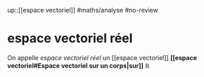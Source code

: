 up::[[espace vectoriel]]
#maths/analyse #no-review 
# espace vectoriel réel
On appelle _espace vectoriel réel_ un [[espace vectoriel]] **[[espace vectoriel#Espace vectoriel sur un corps|sur]]** $\mathbb{R}$

